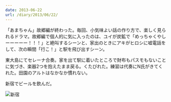 ```yaml
---
date: 2013-06-22
url: /diary/2013/06/22/
---
```


「あまちゃん」故郷編が終わった。毎回、小気味よい話の作り方で、楽しく見られるドラマ。故郷編で個人的に気に入ったのは、ユイが炭鉱で「めっちゃくやしーーーーー！！！」と絶叫するシーンと、家出のときにアキがヒロシに嘘電話をして、次の瞬間「行こ！」と駅を飛び出すシーン。

東大島にてセレーナ合奏。家を出て駅に着いたところで財布もパスモもないことに気づき、楽器2つを抱えたまま戻る。くたびれた。練習は代奏にN氏がきてくれた。田園のアルトはなかなか慣れない。

新宿でビールを飲んだ。

![新宿](http://instagram.com/p/a2vg-FyLtR/media?size=l "新宿")